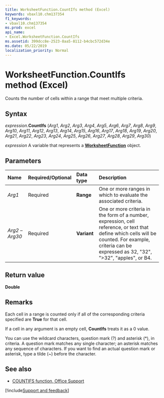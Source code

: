 ```yaml
---
title: WorksheetFunction.CountIfs method (Excel)
keywords: vbaxl10.chm137354
f1_keywords:
- vbaxl10.chm137354
ms.prod: excel
api_name:
- Excel.WorksheetFunction.CountIfs
ms.assetid: 399dcc8e-2523-8aa5-8112-b4cbc572d34e
ms.date: 05/22/2019
localization_priority: Normal
---
```



# WorksheetFunction.CountIfs method (Excel)

Counts the number of cells within a range that meet multiple criteria.


## Syntax

_expression_.**CountIfs** (_Arg1_, _Arg2_, _Arg3_, _Arg4_, _Arg5_, _Arg6_, _Arg7_, _Arg8_, _Arg9_, _Arg10_, _Arg11_, _Arg12_, _Arg13_, _Arg14_, _Arg15_, _Arg16_, _Arg17_, _Arg18_, _Arg19_, _Arg20_, _Arg21_, _Arg22_, _Arg23_, _Arg24_, _Arg25_, _Arg26_, _Arg27_, _Arg28_, _Arg29_, _Arg30_)

_expression_ A variable that represents a **[WorksheetFunction](Excel.WorksheetFunction.md)** object.


## Parameters

|Name|Required/Optional|Data type|Description|
|:-----|:-----|:-----|:-----|
| _Arg1_|Required| **Range**|One or more ranges in which to evaluate the associated criteria.|
| _Arg2_ &ndash; _Arg30_|Required| **Variant**|One or more criteria in the form of a number, expression, cell reference, or text that define which cells will be counted. For example, criteria can be expressed as 32, "32", ">32", "apples", or B4.|

## Return value

**Double**


## Remarks

Each cell in a range is counted only if all of the corresponding criteria specified are **True** for that cell.
    
If a cell in any argument is an empty cell, **CountIfs** treats it as a 0 value.
    
You can use the wildcard characters, question mark (?) and asterisk (*), in criteria. A question mark matches any single character; an asterisk matches any sequence of characters. If you want to find an actual question mark or asterisk, type a tilde (~) before the character.
    
## See also

- [COUNTIFS function, Office Support](https://support.office.com/article/countifs-function-dda3dc6e-f74e-4aee-88bc-aa8c2a866842)



[!include[Support and feedback](~/includes/feedback-boilerplate.md)]

